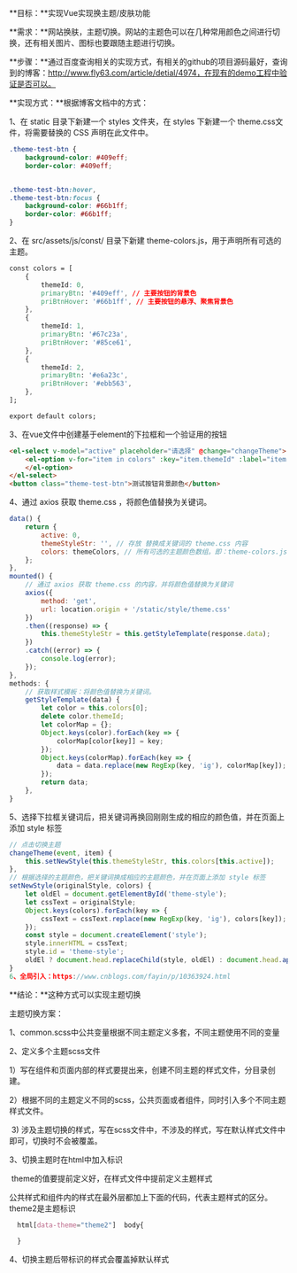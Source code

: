 **目标：**实现Vue实现换主题/皮肤功能

**需求：**网站换肤，主题切换。网站的主题色可以在几种常用颜色之间进行切换，还有相关图片、图标也要跟随主题进行切换。

**步骤：**通过百度查询相关的实现方式，有相关的github的项目源码最好，查询到的博客：http://www.fly63.com/article/detial/4974，在现有的demo工程中验证是否可以。

**实现方式：**根据博客文档中的方式：

1、在 static 目录下新建一个 styles 文件夹，在 styles 下新建一个 theme.css文件，将需要替换的 CSS 声明在此文件中。

```css
.theme-test-btn {
    background-color: #409eff;
    border-color: #409eff;


.theme-test-btn:hover,
.theme-test-btn:focus {
    background-color: #66b1ff;
    border-color: #66b1ff;
}
```

2、在 src/assets/js/const/ 目录下新建 theme-colors.js，用于声明所有可选的主题。

```css
const colors = [
    {
        themeId: 0,
        primaryBtn: '#409eff', // 主要按钮的背景色
        priBtnHover: '#66b1ff', // 主要按钮的悬浮、聚焦背景色
    },
    {
        themeId: 1,
        primaryBtn: '#67c23a',
        priBtnHover: '#85ce61',
    },
    {
        themeId: 2,
        primaryBtn: '#e6a23c',
        priBtnHover: '#ebb563',
    },
];

export default colors;
```

3、在vue文件中创建基于element的下拉框和一个验证用的按钮

```html
<el-select v-model="active" placeholder="请选择" @change="changeTheme">
	<el-option v-for="item in colors" :key="item.themeId" :label="item.primaryBtn" :value="item.themeId">
	</el-option>
</el-select>
<button class="theme-test-btn">测试按钮背景颜色</button>
```

4、通过 axios 获取 theme.css ，将颜色值替换为关键词。

```js
data() {
    return {
        active: 0,
        themeStyleStr: '', // 存放 替换成关键词的 theme.css 内容
        colors: themeColors, // 所有可选的主题颜色数组。即：theme-colors.js 文件export的数组
    };
},
mounted() {
    // 通过 axios 获取 theme.css 的内容，并将颜色值替换为关键词
    axios({
		method: 'get',
		url: location.origin + '/static/style/theme.css'
	})
	.then((response) => {
		this.themeStyleStr = this.getStyleTemplate(response.data);
	})
	.catch((error) => {
		console.log(error);
	});
},
methods: {
    // 获取样式模板：将颜色值替换为关键词。
    getStyleTemplate(data) {
        let color = this.colors[0];
        delete color.themeId;
        let colorMap = {};
        Object.keys(color).forEach(key => {
            colorMap[color[key]] = key;
        });
        Object.keys(colorMap).forEach(key => {
            data = data.replace(new RegExp(key, 'ig'), colorMap[key]);
        });
        return data;
    },
}
```

5、选择下拉框关键词后，把关键词再换回刚刚生成的相应的颜色值，并在页面上添加 style 标签

```js
// 点击切换主题
changeTheme(event, item) {
    this.setNewStyle(this.themeStyleStr, this.colors[this.active]);
},
// 根据选择的主题颜色，把关键词换成相应的主题颜色，并在页面上添加 style 标签
setNewStyle(originalStyle, colors) {
    let oldEl = document.getElementById('theme-style');
    let cssText = originalStyle;
    Object.keys(colors).forEach(key => {
        cssText = cssText.replace(new RegExp(key, 'ig'), colors[key]);
    });
    const style = document.createElement('style');
    style.innerHTML = cssText;
    style.id = 'theme-style';
    oldEl ? document.head.replaceChild(style, oldEl) : document.head.appendChild(style);
}
6、全局引入：https://www.cnblogs.com/fayin/p/10363924.html
```

**结论：**这种方式可以实现主题切换



主题切换方案：

1、common.scss中公共变量根据不同主题定义多套，不同主题使用不同的变量

2、定义多个主题scss文件

​      1）写在组件和页面内部的样式要提出来，创建不同主题的样式文件，分目录创建。

​      2）根据不同的主题定义不同的scss，公共页面或者组件，同时引入多个不同主题样式文件。

​      3)   涉及主题切换的样式，写在scss文件中，不涉及的样式，写在默认样式文件中即可，切换时不会被覆盖。

3、切换主题时在html中加入标识

​      theme的值要提前定义好，在样式文件中提前定义主题样式

​       公共样式和组件内的样式在最外层都加上下面的代码，代表主题样式的区分。theme2是主题标识

```css
  html[data-theme="theme2"]  body{
    
  }
```

4、切换主题后带标识的样式会覆盖掉默认样式